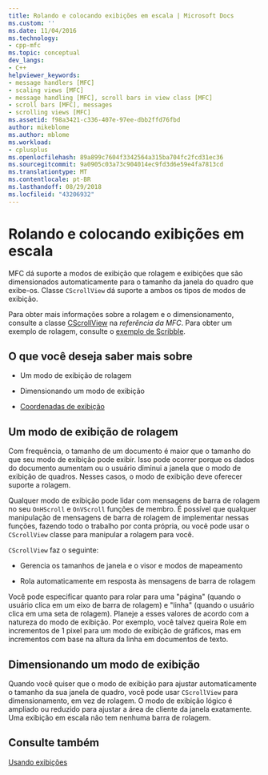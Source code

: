 ```yaml
---
title: Rolando e colocando exibições em escala | Microsoft Docs
ms.custom: ''
ms.date: 11/04/2016
ms.technology:
- cpp-mfc
ms.topic: conceptual
dev_langs:
- C++
helpviewer_keywords:
- message handlers [MFC]
- scaling views [MFC]
- message handling [MFC], scroll bars in view class [MFC]
- scroll bars [MFC], messages
- scrolling views [MFC]
ms.assetid: f98a3421-c336-407e-97ee-dbb2ffd76fbd
author: mikeblome
ms.author: mblome
ms.workload:
- cplusplus
ms.openlocfilehash: 89a899c7604f3342564a315ba704fc2fcd31ec36
ms.sourcegitcommit: 9a0905c03a73c904014ec9fd3d6e59e4fa7813cd
ms.translationtype: MT
ms.contentlocale: pt-BR
ms.lasthandoff: 08/29/2018
ms.locfileid: "43206932"
---
```

# <a name="scrolling-and-scaling-views"></a>Rolando e colocando exibições em escala
MFC dá suporte a modos de exibição que rolagem e exibições que são dimensionados automaticamente para o tamanho da janela do quadro que exibe-os. Classe `CScrollView` dá suporte a ambos os tipos de modos de exibição.  
  
 Para obter mais informações sobre a rolagem e o dimensionamento, consulte a classe [CScrollView](../mfc/reference/cscrollview-class.md) na *referência da MFC*. Para obter um exemplo de rolagem, consulte o [exemplo de Scribble](../visual-cpp-samples.md).  
  
## <a name="what-do-you-want-to-know-more-about"></a>O que você deseja saber mais sobre  
  
-   Um modo de exibição de rolagem  
  
-   Dimensionando um modo de exibição  
  
-   [Coordenadas de exibição](/windows/desktop/gdi/window-coordinate-system)  
  
##  <a name="_core_scrolling_a_view"></a> Um modo de exibição de rolagem  
 Com frequência, o tamanho de um documento é maior que o tamanho do que seu modo de exibição pode exibir. Isso pode ocorrer porque os dados do documento aumentam ou o usuário diminui a janela que o modo de exibição de quadros. Nesses casos, o modo de exibição deve oferecer suporte a rolagem.  
  
 Qualquer modo de exibição pode lidar com mensagens de barra de rolagem no seu `OnHScroll` e `OnVScroll` funções de membro. É possível que qualquer manipulação de mensagens de barra de rolagem de implementar nessas funções, fazendo todo o trabalho por conta própria, ou você pode usar o `CScrollView` classe para manipular a rolagem para você.  
  
 `CScrollView` faz o seguinte:  
  
-   Gerencia os tamanhos de janela e o visor e modos de mapeamento  
  
-   Rola automaticamente em resposta às mensagens de barra de rolagem  
  
 Você pode especificar quanto para rolar para uma "página" (quando o usuário clica em um eixo de barra de rolagem) e "linha" (quando o usuário clica em uma seta de rolagem). Planeje a esses valores de acordo com a natureza do modo de exibição. Por exemplo, você talvez queira Role em incrementos de 1 pixel para um modo de exibição de gráficos, mas em incrementos com base na altura da linha em documentos de texto.  
  
##  <a name="_core_scaling_a_view"></a> Dimensionando um modo de exibição  
 Quando você quiser que o modo de exibição para ajustar automaticamente o tamanho da sua janela de quadro, você pode usar `CScrollView` para dimensionamento, em vez de rolagem. O modo de exibição lógico é ampliado ou reduzido para ajustar a área de cliente da janela exatamente. Uma exibição em escala não tem nenhuma barra de rolagem.  
  
## <a name="see-also"></a>Consulte também  
 [Usando exibições](../mfc/using-views.md)

